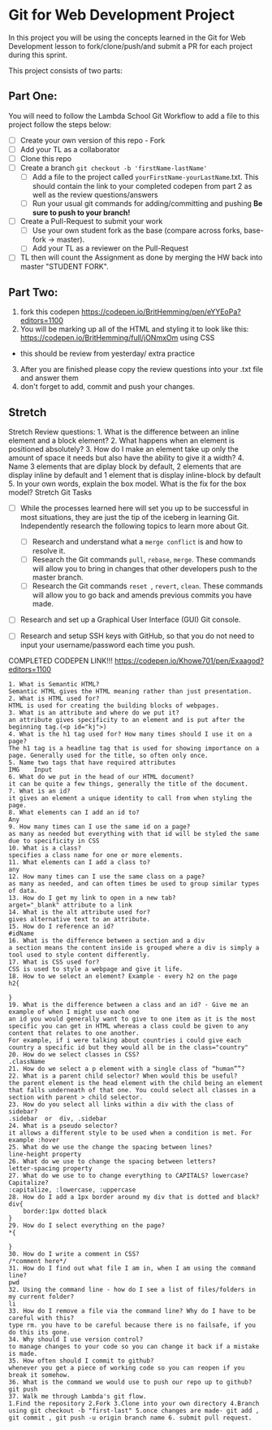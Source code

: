 # Git for Web Development Project
In this project you will be using the concepts learned in the Git for Web Development lesson to fork/clone/push/and submit a PR for each project during this sprint.

This project consists of two parts:

## Part One:
You will need to follow the Lambda School Git Workflow to add a file to this project follow the steps below:

- [ ] Create your own version of this repo - Fork
- [ ] Add your TL as a collaborator
- [ ] Clone this repo
- [ ] Create a branch `git checkout -b 'firstName-lastName'`
  - [ ] Add a file to the project called `yourFirstName-yourLastName`.txt. This should contain the link to your completed codepen from part 2 as well as the review questions/answers
  - [ ] Run your usual git commands for adding/committing and pushing **Be sure to push to your branch!**
- [ ] Create a Pull-Request to submit your work
  - [ ] Use your own student fork as the base (compare across forks, base-fork -> master).
  - [ ] Add your TL as a reviewer on the Pull-Request
- [ ] TL then will count the Assignment as done by merging the HW back into master "STUDENT FORK".

## Part Two:
1. fork this codepen https://codepen.io/BritHemming/pen/eYYEoPa?editors=1100
2. You will be marking up all of the HTML and styling it to look like this: https://codepen.io/BritHemming/full/jONmxOm using CSS
* this should be review from yesterday/ extra practice
3. After you are finished please copy the review questions into your .txt file and answer them
4. don't forget to add, commit and push your changes.


## Stretch
Stretch Review questions: 
    1. What is the difference between an inline element and a block element?
    2. What happens when an element is positioned absolutely? 
    3. How do I make an element take up only the amount of space it needs but also have the ability to give it a width? 
    4. Name 3 elements that are diplay block by default, 2 elements that are display inline by default and 1 element that is display inline-block by default
    5. In your own words, explain the box model. What is the fix for the box model? 
Stretch Git Tasks
- [ ] While the processes learned here will set you up to be successful in most situations, they are just the tip of the iceberg in learning Git. Independently research the following topics to learn more about Git.
  - [ ] Research and understand what a `merge conflict` is and how to resolve it.
  - [ ] Research the Git commands `pull`, `rebase`, `merge`. These commands will allow you to bring in changes that other developers push to the master branch.
  - [ ] Research the Git commands `reset `, `revert`, `clean`. These commands will allow you to go back and amends previous commits you have made.

- [ ] Research and set up a Graphical User Interface (GUI) Git console. 

- [ ] Research and setup SSH keys with GitHub, so that you do not need to input your username/password each time you push. 



COMPLETED CODEPEN LINK!!!
https://codepen.io/Khowe701/pen/Exaagod?editors=1100

    1. What is Semantic HTML? 
    Semantic HTML gives the HTML meaning rather than just presentation.
    2. What is HTML used for? 
    HTML is used for creating the building blocks of webpages.
    3. What is an attribute and where do we put it? 
    an attribute gives specificity to an element and is put after the beginning tag.(<p id="kj">)
    4. What is the h1 tag used for? How many times should I use it on a page?
    The h1 tag is a headline tag that is used for showing importance on a page. Generally used for the title, so often only once.
    5. Name two tags that have required attributes
    IMG    Input
    6. What do we put in the head of our HTML document? 
    it can be quite a few things, generally the title of the document.
    7. What is an id? 
    it gives an element a unique identity to call from when styling the page.
    8. What elements can I add an id to? 
    Any
    9. How many times can I use the same id on a page?
    as many as needed but everything with that id will be styled the same due to specificity in CSS
    10. What is a class? 
    specifies a class name for one or more elements.
    11. What elements can I add a class to? 
    any
    12. How many times can I use the same class on a page? 
    as many as needed, and can often times be used to group similar types of data.
    13. How do I get my link to open in a new tab?
    arget="_blank" attribute to a link
    14. What is the alt attribute used for? 
    gives alternative text to an attribute.
    15. How do I reference an id?
    #idName
    16. What is the difference between a section and a div
    a section means the content inside is grouped where a div is simply a tool used to style content differently.
    17. What is CSS used for? 
    CSS is used to style a webpage and give it life.
    18. How to we select an element? Example - every h2 on the page
    h2{

    }
    19. What is the difference between a class and an id? - Give me an example of when I might use each one
    an id you would generally want to give to one item as it is the most specific you can get in HTML whereas a class could be given to any content that relates to one another.
    For example, if i were talking about countries i could give each country a specific id but they would all be in the class="country"
    20. How do we select classes in CSS?
    .className
    21. How do we select a p element with a single class of “human””?
    22. What is a parent child selector? When would this be useful?
    the parent element is the head element with the child being an element that falls underneath of that one. You could select all classes in a section with parent > child selector. 
    23. How do you select all links within a div with the class of sidebar?
    .sidebar  or  div, .sidebar
    24. What is a pseudo selector?
    it allows a different style to be used when a condition is met. For example :hover
    25. What do we use the change the spacing between lines?
    line-height property
    26. What do we use to change the spacing between letters?
    letter-spacing property
    27. What do we use to to change everything to CAPITALS? lowercase? Capitalize?
    :capitalize, :lowercase, :uppercase
    28. How do I add a 1px border around my div that is dotted and black?
    div{
        border:1px dotted black
    }
    29. How do I select everything on the page? 
    *{

    }
    30. How do I write a comment in CSS?
    /*comment here*/
    31. How do I find out what file I am in, when I am using the command line? 
    pwd
    32. Using the command line - how do I see a list of files/folders in my current folder?
    li
    33. How do I remove a file via the command line? Why do I have to be careful with this? 
    type rm. you have to be careful because there is no failsafe, if you do this its gone.
    34. Why should I use version control? 
    to manage changes to your code so you can change it back if a mistake is made.
    35. How often should I commit to github?
    whenever you get a piece of working code so you can reopen if you break it somehow.
    36. What is the command we would use to push our repo up to github? 
    git push
    37. Walk me through Lambda's git flow.
    1.Find the repository 2.Fork 3.Clone into your own directory 4.Branch using git checkout -b "first-last" 5.once changes are made- git add , git commit , git push -u origin branch name 6. submit pull request.